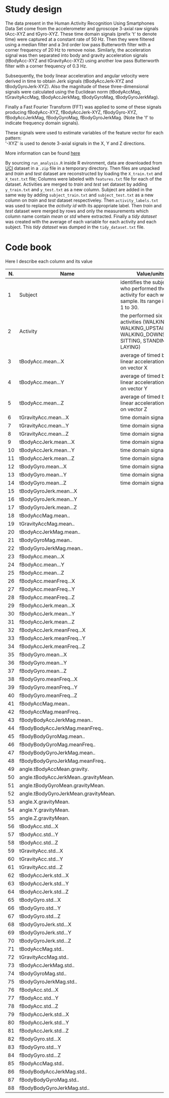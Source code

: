 
Study design
============

The data present in the Human Activity Recognition Using Smartphones Data Set come from the accelerometer and gyroscope 3-axial raw signals tAcc-XYZ and tGyro-XYZ. These time domain signals (prefix 't' to denote time) were captured at a constant rate of 50 Hz. Then they were filtered using a median filter and a 3rd order low pass Butterworth filter with a corner frequency of 20 Hz to remove noise. Similarly, the acceleration signal was then separated into body and gravity acceleration signals (tBodyAcc-XYZ and tGravityAcc-XYZ) using another low pass Butterworth filter with a corner frequency of 0.3 Hz. 

Subsequently, the body linear acceleration and angular velocity were derived in time to obtain Jerk signals (tBodyAccJerk-XYZ and tBodyGyroJerk-XYZ). Also the magnitude of these three-dimensional signals were calculated using the Euclidean norm (tBodyAccMag, tGravityAccMag, tBodyAccJerkMag, tBodyGyroMag, tBodyGyroJerkMag). 

Finally a Fast Fourier Transform (FFT) was applied to some of these signals producing fBodyAcc-XYZ, fBodyAccJerk-XYZ, fBodyGyro-XYZ, fBodyAccJerkMag, fBodyGyroMag, fBodyGyroJerkMag. (Note the 'f' to indicate frequency domain signals). 

These signals were used to estimate variables of the feature vector for each pattern:  
'-XYZ' is used to denote 3-axial signals in the X, Y and Z directions.

More information can be found [here](http://archive.ics.uci.edu/ml/machine-learning-databases/00240/UCI%20HAR%20Dataset.names)

By sourcing `run_analysis.R` inside R evironment, data are downloaded from [UCI](http://archive.ics.uci.edu/ml/datasets/Human+Activity+Recognition+Using+Smartphones#) dataset in a `.zip` file in a temporary directory. Then files are unpacked and *train* and *test* dataset are reconstructed by loading the `X_train.txt` and `X_test.txt` file; Columns were labeled with `features.txt` file for each of the dataset. Activities are merged to *train* and *test* set dataset by adding `y_train.txt` and `y_test.txt` as a new column. Subject are added in the same way by adding `subject_train.txt`  and `subject_test.txt` as a new column on *train* and *test* dataset respectiveley. Then `activity_labels.txt` was used to replace the *activity id* with its appropriate label. Then *train* and *test* dataset were merged by rows and only the measurements which column name contain *mean* or *std* where extracted. Finally a *tidy dataset* was created with the average of each variable for each activity and each subject. This *tidy dataset* was dumped in the `tidy_dataset.txt` file.

Code book
=========

Here I describe each column and its value

N.  | Name  | Value/units
--------- | ----- | -----------
1 | Subject   | identifies the subject who performed the activity for each window sample. Its range is from 1 to 30. 
2 | Activity | the performed six activities (WALKING, WALKING\_UPSTAIRS, WALKING\_DOWNSTAIRS, SITTING, STANDING, LAYING) 
3 | tBodyAcc.mean...X | average of timed body linear acceleration signal on vector X
4 | tBodyAcc.mean...Y | average of timed body linear acceleration signal on vector Y
5 | tBodyAcc.mean...Z | average of timed body linear acceleration signal on vector Z
6 | tGravityAcc.mean...X | time domain signals
7 | tGravityAcc.mean...Y | time domain signals
8 | tGravityAcc.mean...Z | time domain signals
9 | tBodyAccJerk.mean...X | time domain signals
10 | tBodyAccJerk.mean...Y | time domain signals
11 | tBodyAccJerk.mean...Z | time domain signals
12 | tBodyGyro.mean...X | time domain signals
13 | tBodyGyro.mean...Y | time domain signals
14 | tBodyGyro.mean...Z | time domain signals
15 | tBodyGyroJerk.mean...X | 
16 | tBodyGyroJerk.mean...Y | 
17 | tBodyGyroJerk.mean...Z | 
18 | tBodyAccMag.mean.. | 
19 | tGravityAccMag.mean.. | 
20 | tBodyAccJerkMag.mean.. | 
21 | tBodyGyroMag.mean.. | 
22 | tBodyGyroJerkMag.mean.. | 
23 | fBodyAcc.mean...X | 
24 | fBodyAcc.mean...Y | 
25 | fBodyAcc.mean...Z | 
26 | fBodyAcc.meanFreq...X | 
27 | fBodyAcc.meanFreq...Y | 
28 | fBodyAcc.meanFreq...Z | 
29 | fBodyAccJerk.mean...X | 
30 | fBodyAccJerk.mean...Y | 
31 | fBodyAccJerk.mean...Z | 
32 | fBodyAccJerk.meanFreq...X | 
33 | fBodyAccJerk.meanFreq...Y | 
34 | fBodyAccJerk.meanFreq...Z | 
35 | fBodyGyro.mean...X | 
36 | fBodyGyro.mean...Y | 
37 | fBodyGyro.mean...Z | 
38 | fBodyGyro.meanFreq...X | 
39 | fBodyGyro.meanFreq...Y | 
40 | fBodyGyro.meanFreq...Z | 
41 | fBodyAccMag.mean.. | 
42 | fBodyAccMag.meanFreq.. | 
43 | fBodyBodyAccJerkMag.mean.. | 
44 | fBodyBodyAccJerkMag.meanFreq.. | 
45 | fBodyBodyGyroMag.mean.. | 
46 | fBodyBodyGyroMag.meanFreq.. | 
47 | fBodyBodyGyroJerkMag.mean.. | 
48 | fBodyBodyGyroJerkMag.meanFreq.. | 
49 | angle.tBodyAccMean.gravity. | 
50 | angle.tBodyAccJerkMean..gravityMean. | 
51 | angle.tBodyGyroMean.gravityMean. | 
52 | angle.tBodyGyroJerkMean.gravityMean. | 
53 | angle.X.gravityMean. | 
54 | angle.Y.gravityMean. | 
55 | angle.Z.gravityMean. | 
56 | tBodyAcc.std...X | 
57 | tBodyAcc.std...Y | 
58 | tBodyAcc.std...Z | 
59 | tGravityAcc.std...X | 
60 | tGravityAcc.std...Y | 
61 | tGravityAcc.std...Z | 
62 | tBodyAccJerk.std...X | 
63 | tBodyAccJerk.std...Y | 
64 | tBodyAccJerk.std...Z | 
65 | tBodyGyro.std...X | 
66 | tBodyGyro.std...Y | 
67 | tBodyGyro.std...Z | 
68 | tBodyGyroJerk.std...X | 
69 | tBodyGyroJerk.std...Y | 
70 | tBodyGyroJerk.std...Z | 
71 | tBodyAccMag.std.. | 
72 | tGravityAccMag.std.. | 
73 | tBodyAccJerkMag.std.. | 
74 | tBodyGyroMag.std.. | 
75 | tBodyGyroJerkMag.std.. | 
76 | fBodyAcc.std...X | 
77 | fBodyAcc.std...Y | 
78 | fBodyAcc.std...Z | 
79 | fBodyAccJerk.std...X | 
80 | fBodyAccJerk.std...Y | 
81 | fBodyAccJerk.std...Z | 
82 | fBodyGyro.std...X | 
83 | fBodyGyro.std...Y | 
84 | fBodyGyro.std...Z | 
85 | fBodyAccMag.std.. | 
86 | fBodyBodyAccJerkMag.std.. | 
87 | fBodyBodyGyroMag.std.. | 
88 | fBodyBodyGyroJerkMag.std.. | 
